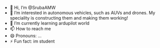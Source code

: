 - 👋 Hi, I’m @SrubaAMW
- 👀 I’m interested in autonomous vehicles, such as AUVs and drones. My speciality is constructing them and making them working!
- 🌱 I’m currently learning ardupilot world
- 📫 How to reach me 
- 😄 Pronouns: ...
- ⚡ Fun fact: im student

<!---
SrubaAMW/SrubaAMW is a ✨ special ✨ repository because its `README.md` (this file) appears on your GitHub profile.
You can click the Preview link to take a look at your changes.
--->
